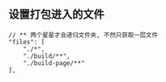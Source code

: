 ## 设置打包进入的文件

```
// ** 两个星星才会递归文件夹, 不然只获取一层文件
"files": [
    "./*",
    "./build/**",
    "./build-page/**"
],
```
